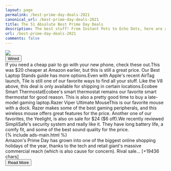 ```yaml
---
layout: page
permalink: /best-prime-day-deals-2021
canonical_url: /best-prime-day-deals-2021
title: The 51 Absolute Best Prime Day Deals
description: The best stuff! From Instant Pots to Echo Dots, here are all the greatest tech deals at Amazon's big sale.
url: /best-prime-day-deals-2021
comments: false
---
```


<div class="row">
<div class="col-12">
<img src="https://media.wired.com/photos/60cb9e85aacef0398a18605f/191:100/w_1280,c_limit/WIRED-Absolute-Best-Prime-Deals-Noah-Camp.jpg">
</div>
</div>
<div class="row">
<div class="col-12 mt-2">
<button type="button" class="btn btn-outline-info">Wired</button>
</div>
</div>
<div class="row">
<div class="col-12">
<div>If you need a cheap pair to go with your new phone, check these out.This was $20 cheaper at Amazon earlier, but this is still a great price. Our Best Laptop Stands guide has more options.Even with Apple's recent AirTag launch, Tile is still one of our favorite ways to find all your stuff. Like the V8 above, this deal is only available for shipping in certain locations.Ecobee Smart ThermostatEcobee's smart thermostat remains our favorite smart thermostat for good reason. This is also a pretty good time to buy a late-model gaming laptop.Razer Viper Ultimate MouseThis is our favorite mouse with a dock. Razer makes some of the best gaming peripherals, and this wireless mouse offers great features for the price. Another one of our favorites, the Yeelight, is also on sale for $24 ($6 off).We recently reviewed SimpliSafe's security system and really like it. They have long battery life, a comfy fit, and some of the best sound quality for the price.</div>
</div>
</div>
<div class="row">
<div class="col-12">


<div class="row">
  {% include ads-main.html %}
</div>

<div>Amazon's Prime Day has grown into one of the biggest online shopping holidays of the year, thanks to the tech and retail giant's massive commercial reach (which is also cause for concern). Rival sale… [+19436 chars]</div>
</div>
</div>
<div class="row">
<div class="col-12 text-center">
<a href="https://www.wired.com/story/best-prime-day-deals-2021/">
<button type="button" class="btn btn-info">Read More</button>
</a>
</div>
</div>
